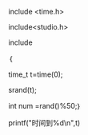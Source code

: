 include <time.h>

include<studio.h>

include<iostream>

｛

time_t t=time(0);​

srand(t);



int num =rand()%50;｝



printf("时间到%d\n",t)
